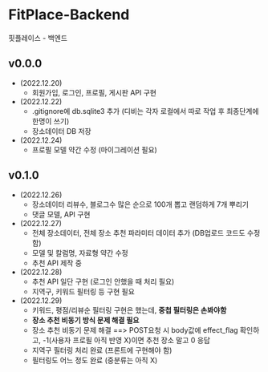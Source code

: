 # FitPlace-Backend
핏플레이스 - 백엔드

## **v0.0.0**
- (2022.12.20)
  - 회원가입, 로그인, 프로필, 게시판 API 구현
- (2022.12.22)
  - .gitignore에 db.sqlite3 추가 (디비는 각자 로컬에서 따로 작업 후 최종단계에 한명이 쓰기)
  - 장소데이터 DB 저장
- (2022.12.24)
  - 프로필 모델 약간 수정 (마이그레이션 필요)

## **v0.1.0**
- (2022.12.26)
  - 장소데이터 리뷰수, 블로그수 많은 순으로 100개 뽑고 랜덤하게 7개 뿌리기
  - 댓글 모델, API 구현
- (2022.12.27)
  - 전체 장소데이터, 전체 장소 추천 파라미터 데이터 추가 (DB업로드 코드도 수정함)
  - 모델 및 칼럼명, 자료형 약간 수정
  - 추천 API 제작 중
- (2022.12.28)
  - 추천 API 일단 구현 (로그인 안했을 때 처리 필요)
  - 지역구, 키워드 필터링 등 구현 필요
- (2022.12.29)
  - 키워드, 평점/리뷰순 필터링 구현은 했는데, **중첩 필터링은 손봐야함**
  - **장소 추천 비동기 방식 문제 해결 필요**
  - 장소 추천 비동기 문제 해결 ==> POST요청 시 body값에 effect_flag 확인하고, -1(사용자 프로필 아직 반영 X)이면 추천 장소 말고 0 응답
  - 지역구 필터링 처리 완료 (프론트에 구현해야 함)
  - 필터링도 어느 정도 완료 (중분류는 아직 X)